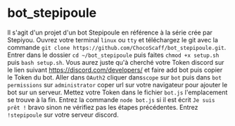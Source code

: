# bot_stepipoule
Il s'agit d'un projet d'un bot Stepipoule en référence à la série crée par Stepiyou.
Ouvrez votre terminal `linux` ou `tty` et téléchargez le git avec la commande `git clone https://github.com/ChocoScaff/bot_stepipoule.git`. 
Entrer dans le dossier `cd ~/bot_stepipoule` puis faites `chmod +x setup.sh` puis `bash setup.sh`. 
Vous aurez juste qu'à cherché votre Token discord sur le lien suivant https://discord.com/developers/ et faire add bot puis copier le Token du bot.
Aller dans `OAuth2` cliquer dans`scope` sur `bot` puis dans `bot permissions` sur `administrator` coper url sur votre navigateur pour ajouter le bot sur un serveur.
Mettez votre Token dans le fichier `bot.js` l'emplacement se trouve à la fin.
Entrez la commande `node bot.js` si il est écrit `Je suis prêt !` bravo sinon ne vérifiez pas les étapes précédentes.
Entrez `!stepipoule` sur votre serveur discord.
